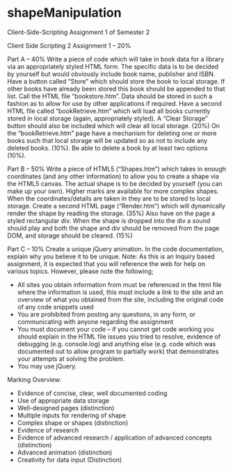 # shapeManipulation
Client-Side-Scripting Assignment 1 of Semester 2 

Client Side Scripting 2
Assignment 1 – 20%

Part A – 40%
Write a piece of code which will take in book data for a library via an appropriately styled HTML
form. The specific data is to be decided by yourself but would obviously include book name,
publisher and ISBN. Have a button called “Store” which should store the book to local storage. If
other books have already been stored this book should be appended to that list. Call the HTML file
“bookstore.htm”. Data should be stored in such a fashion as to allow for use by other applications if
required. Have a second HTML file called “bookRetrieve.htm” which will load all books currently
stored in local storage (again, appropriately styled). A “Clear Storage” button should also be included
which will clear all local storage. (20%)
On the “bookRetrieve.htm” page have a mechanism for deleting one or more books such that local
storage will be updated so as not to include any deleted books. (10%). Be able to delete a book by at
least two options (10%).

Part B – 50%
Write a piece of HTML5 (“Shapes.htm”) which takes in enough coordinates (and any other
information) to allow you to create a shape via the HTML5 canvas. The actual shape is to be decided
by yourself (you can make up your own). Higher marks are available for more complex shapes. When
the coordinates/details are taken in they are to be stored to local storage. Create a second HTML
page (“Render.htm”) which will dynamically render the shape by reading the storage. (35%)
Also have on the page a styled rectangular div. When the shape is dropped into the div a sound
should play and both the shape and div should be removed from the page DOM, and storage should
be cleared. (15%)

Part C – 10%
Create a unique jQuery animation. In the code documentation, explain why you believe it to be
unique.
Note: As this is an Inquiry based assignment, it is expected that you will reference the web for help
on various topics. However, please note the following;

- All sites you obtain information from must be referenced in the html file where the
information is used, this must include a link to the site and an overview of what you
obtained from the site, including the original code of any code snippets used
- You are prohibited from posting any questions, in any form, or communicating with
anyone regarding the assignment
- You must document your code – if you cannot get code working you should explain in the
HTML file issues you tried to resolve, evidence of debugging (e.g. console.log) and
anything else (e.g. code which was documented out to allow program to partially work)
that demonstrates your attempts at solving the problem.
- You may use jQuery.

Marking Overview:
- Evidence of concise, clear, well documented coding
- Use of appropriate data storage
- Well-designed pages (distinction)
- Multiple inputs for rendering of shape
- Complex shape or shapes (distinction)
- Evidence of research
- Evidence of advanced research / application of advanced concepts (distinction)
- Advanced animation (distinction)
- Creativity for data input (Distinction)
